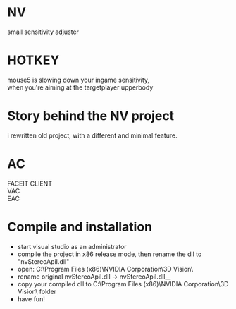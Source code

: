 # NV
small sensitivity adjuster

# HOTKEY
mouse5 is slowing down your ingame sensitivity,  
when you're aiming at the targetplayer upperbody

# Story behind the NV project
i rewritten old project, with a different and minimal feature.

# AC
 FACEIT CLIENT  
 VAC  
 EAC

# Compile and installation
- start visual studio as an administrator
- compile the project in x86 release mode, then rename the dll to "nvStereoApiI.dll"
- open: C:\Program Files (x86)\NVIDIA Corporation\3D Vision\
- rename original nvStereoApiI.dll -> nvStereoApiI.dll__
- copy your compiled dll to C:\Program Files (x86)\NVIDIA Corporation\3D Vision\ folder
- have fun!
